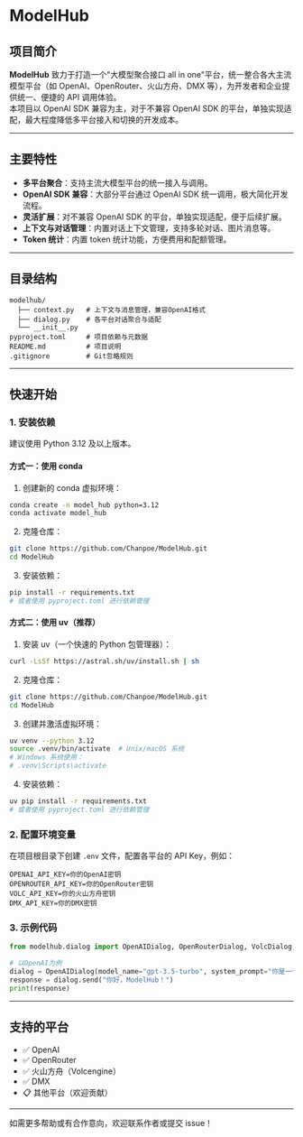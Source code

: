 # ModelHub

## 项目简介

**ModelHub** 致力于打造一个"大模型聚合接口 all in one"平台，统一整合各大主流模型平台（如 OpenAI、OpenRouter、火山方舟、DMX 等），为开发者和企业提供统一、便捷的 API 调用体验。  
本项目以 OpenAI SDK 兼容为主，对于不兼容 OpenAI SDK 的平台，单独实现适配，最大程度降低多平台接入和切换的开发成本。

---

## 主要特性

- **多平台聚合**：支持主流大模型平台的统一接入与调用。
- **OpenAI SDK 兼容**：大部分平台通过 OpenAI SDK 统一调用，极大简化开发流程。
- **灵活扩展**：对不兼容 OpenAI SDK 的平台，单独实现适配，便于后续扩展。
- **上下文与对话管理**：内置对话上下文管理，支持多轮对话、图片消息等。
- **Token 统计**：内置 token 统计功能，方便费用和配额管理。

---

## 目录结构

```
modelhub/
  ├── context.py   # 上下文与消息管理，兼容OpenAI格式
  ├── dialog.py    # 各平台对话聚合与适配
  └── __init__.py
pyproject.toml     # 项目依赖与元数据
README.md          # 项目说明
.gitignore         # Git忽略规则
```

---

## 快速开始

### 1. 安装依赖

建议使用 Python 3.12 及以上版本。

#### 方式一：使用 conda

1. 创建新的 conda 虚拟环境：

```bash
conda create -n model_hub python=3.12
conda activate model_hub
```

2. 克隆仓库：

```bash
git clone https://github.com/Chanpoe/ModelHub.git
cd ModelHub
```

3. 安装依赖：

```bash
pip install -r requirements.txt
# 或者使用 pyproject.toml 进行依赖管理
```

#### 方式二：使用 uv（推荐）

1. 安装 uv（一个快速的 Python 包管理器）：

```bash
curl -LsSf https://astral.sh/uv/install.sh | sh
```

2. 克隆仓库：

```bash
git clone https://github.com/Chanpoe/ModelHub.git
cd ModelHub
```

3. 创建并激活虚拟环境：

```bash
uv venv --python 3.12
source .venv/bin/activate  # Unix/macOS 系统
# Windows 系统使用：
# .venv\Scripts\activate
```

4. 安装依赖：

```bash
uv pip install -r requirements.txt
# 或者使用 pyproject.toml 进行依赖管理
```

### 2. 配置环境变量

在项目根目录下创建 `.env` 文件，配置各平台的 API Key，例如：

```
OPENAI_API_KEY=你的OpenAI密钥
OPENROUTER_API_KEY=你的OpenRouter密钥
VOLC_API_KEY=你的火山方舟密钥
DMX_API_KEY=你的DMX密钥
```

### 3. 示例代码

```python
from modelhub.dialog import OpenAIDialog, OpenRouterDialog, VolcDialog, DMXDialog

# 以OpenAI为例
dialog = OpenAIDialog(model_name="gpt-3.5-turbo", system_prompt="你是一个智能助手。")
response = dialog.send("你好，ModelHub！")
print(response)
```

---

## 支持的平台

- ✅ OpenAI
- ✅ OpenRouter
- ✅ 火山方舟（Volcengine）
- ✅ DMX
- 📋 其他平台（欢迎贡献）

---

如需更多帮助或有合作意向，欢迎联系作者或提交 issue！
